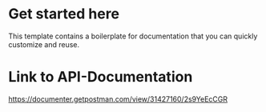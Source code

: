 # Get started here
This template contains a boilerplate for documentation that you can quickly customize and reuse.

# Link to API-Documentation
https://documenter.getpostman.com/view/31427160/2s9YeEcCGR
